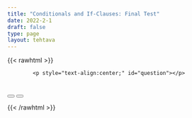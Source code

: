 ```yaml
---
title: "Conditionals and If-Clauses: Final Test"
date: 2022-2-1
draft: false
type: page
layout: tehtava
---
```



<!-- raw html -->
{{< rawhtml >}}
<link rel="stylesheet" type="text/css" href="/css/monivalinta1.css"/>
<body>
<div id="quiz">

            <p style="text-align:center;" id="question"></p>
 <br>
            <div class="buttons">
            <button id="btn0"><span id="choice0"></span></button> 
            <button id="btn1"><span id="choice1"></span></button>
</div>

</body>

<script>

function Quiz(questions) {
  this.score = 0;
  this.questions = questions;
  this.questionIndex = 0;
}

Quiz.prototype.getQuestionIndex = function() {
  return this.questions[this.questionIndex];
}

Quiz.prototype.guess = function(answer) {
  if (this.getQuestionIndex().isCorrectAnswer(answer)) {
    this.score++;
  } else {
  displayFinalMessage();}

  this.questionIndex++;
}

Quiz.prototype.isEnded = function() {
  return this.questionIndex === this.questions.length;
}

function startOver() {
  location.reload(true);
}

function Question(text, choices, answer) {
  this.text = text;
  this.choices = choices;
  this.answer = answer;
}

Question.prototype.isCorrectAnswer = function(choice) {
  return this.answer === choice;
}

function populate() {
  if (quiz.isEnded()) {
    showScores();
  } else {
    // show question
    var element = document.getElementById("question");
    element.innerHTML = quiz.getQuestionIndex().text;

    // show options
    var choices = quiz.getQuestionIndex().choices;
    for (var i = 0; i < choices.length; i++) {
      var element = document.getElementById("choice" + i);
      element.innerHTML = choices[i];
      guess("btn" + i, choices[i]);
    }

    showProgress();
  }
}

function guess(id, guess) {
  var button = document.getElementById(id);
  button.onclick = function() {
    quiz.guess(guess);
    populate();
  }
}

function showProgress() {
  var currentQuestionNumber = quiz.questionIndex + 1;
  var element = document.getElementById("progress");
  element.innerHTML = "Question " + currentQuestionNumber + " of " + quiz.questions.length;
}

function showScores() {
  var gameOverHTML = "<h1>Aivan mahtavaa!!</h1>";
  gameOverHTML += "<br>Sait kaikki " + quiz.score + " kohtaa oikein!"
  var element = document.getElementById("quiz");
  element.innerHTML = gameOverHTML;
}

function displayFinalMessage() {
  $("#buttons").empty();
  $("#quiz").empty();
  $("#quiz").append('<div id="finalMessage">Oh dear!<br><br>Nyt meni väärin niin että heilahti.<br>Mutta ei se haittaa, kokeile uudestaan!</div>');
  $("#quiz").append('<button id="resetbutton">Takaisin alkuun</button>')
  document.getElementById("resetbutton").onclick = (startOver);
 }

// kysymykset tähän
var questions = [
  new Question(
    "If you (work) harder, you (pass) the exam.",
    ["worked, passed", "work, would pass", "worked, would pass", "had worked, would have passed"],
    "had worked, would have passed"
  ),
  new Question(
    "If it (rain), we (stay) at home.",
    ["rains, will stay", "rains, would stay", "rained, would stay", "rains, stayed"],
    "rains, will stay"
  ),
  new Question(
    "If she (study) regularly, she (not fail) the test.",
    ["will study, will not fail", "studied, would not fail", "studies, will not fail", "studied, doesn't fail"],
    "studies, will not fail"
  ),
  new Question(
    "If they (arrive) early, they (get) good seats.",
    ["would arrive, would get", "had arrived, would have", "arrive, get", "would arrive, would get"],
    "had arrived, would have gotten"
  ),
  new Question(
    "If he (practice) more, he (become) a better player.",
    ["had practiced, would become", "practiced, would become", "would practice, would become", "practiced, will become"],
    "practiced, would become"
  ),
  new Question(
    "If you (not hurry), we (miss) the bus.",
    ["don't hurry, would miss", "didn't hurry, would miss", "hadn't hurried, would have missed", "hurried, would have missed"],
    "hadn't hurried, would have missed"
  )
    new Question(
    "If you (save) money, you (buy) a new car.",
    ["save, will be able to buy", "saved, would have been able to buy", "saved, will be able to buy buy", "had saved, would be able to buy"],
    "save, will be able to buy"
  ),
  new Question(
    "If it (not rain), we (go) to the park.",
    ["doesn't rain, would go", "wouldn't rain, would go", "will not rain, will go", "doesn't rain, will go"],
    "doesn't rain, will go"
  ),
  new Question(
    "If she (not eat) too much, she (not feel) sick.",
    ["hadn't eaten, would not feel", "wouldn't have eaten, would not feel", "hadn't eaten, wouldn't have felt", "didn't eat, won't feel"],
    "hadn't eaten, wouldn't have felt"
  )
];

$('.reset').click(startOver);

var quiz = new Quiz(questions);

populate();
</script>

{{< /rawhtml >}}